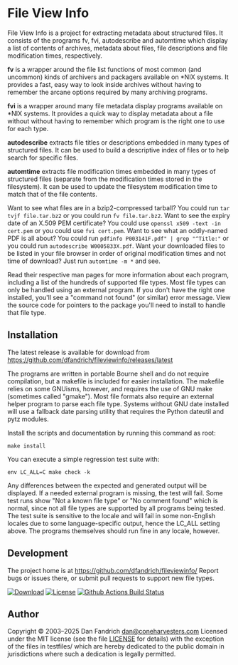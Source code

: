 # File View Info

File View Info is a project for extracting metadata about structured files.
It consists of the programs fv, fvi, autodescribe and automtime which display a
list of contents of archives, metadata about files, file descriptions
and file modification times, respectively.

**fv** is a wrapper around the file list functions of most common (and
uncommon) kinds of archivers and packagers available on *NIX systems. It
provides a fast, easy way to look inside archives without having to remember
the arcane options required by many archiving programs.

**fvi** is a wrapper around many file metadata display programs available on
*NIX systems. It provides a quick way to display metadata about a file without
without having to remember which program is the right one to use for each type.

**autodescribe** extracts file titles or descriptions embedded in many types of
structured files. It can be used to build a descriptive index of files or to
help search for specific files.

**automtime** extracts file modification times embedded in many types of
structured files (separate from the modification times stored in the
filesystem). It can be used to update the filesystem modification time to match
that of the file contents.

Want to see what files are in a bzip2-compressed tarball? You could run `tar
tvjf file.tar.bz2` or you could run `fv file.tar.bz2`. Want to see the expiry
date of an X.509 PEM certificate?  You could use `openssl x509 -text -in
cert.pem` or you could use `fvi cert.pem`. Want to see what an oddly-named PDF
is all about? You could run `pdfinfo P003141F.pdf" | grep "^Title:"` or you
could run `autodescribe W0005833X.pdf`. Want your downloaded files to be listed
in your file browser in order of original modification times and not time of
download?  Just run `automtime -m *` and see.

Read their respective man pages for more information about each program,
including a list of the hundreds of supported file types. Most file types can
only be handled using an external program. If you don't have the right one
installed, you'll see a "command not found" (or similar) error message.  View
the source code for pointers to the package you'll need to install to handle
that file type.

## Installation

The latest release is available for download from
https://github.com/dfandrich/fileviewinfo/releases/latest

The programs are written in portable Bourne shell and do not require
compilation, but a makefile is included for easier installation. The makefile
relies on some GNUisms, however, and requires the use of GNU make (sometimes
called "gmake").  Most file formats also require an external helper program to
parse each file type. Systems without GNU date installed will use a fallback
date parsing utility that requires the Python dateutil and pytz modules.

Install the scripts and documentation by running this command as root:

    make install

You can execute a simple regression test suite with:

    env LC_ALL=C make check -k

Any differences between the expected and generated output will be displayed.
If a needed external program is missing, the test will fail. Some test runs
show "Not a known file type" or "No comment found" which is normal, since not
all file types are supported by all programs being tested.  The test suite is
sensitive to the locale and will fail in some non-English locales due to some
language-specific output, hence the LC_ALL setting above. The programs
themselves should run fine in any locale, however.

## Development

The project home is at https://github.com/dfandrich/fileviewinfo/  Report bugs
or issues there, or submit pull requests to support new file types.

[![Download](https://img.shields.io/github/v/release/dfandrich/fileviewinfo?sort=semver)](https://github.com/dfandrich/fileviewinfo/releases/latest)
[![License](https://img.shields.io/badge/License-MIT-blue.svg)](https://opensource.org/license/mit/)
[![Github Actions Build Status](https://github.com/dfandrich/fileviewinfo/actions/workflows/ci.yml/badge.svg?branch=master)](https://github.com/dfandrich/fileviewinfo/actions?query=workflow%3A%22CI%22)

## Author

Copyright © 2003–2025 Dan Fandrich <dan@coneharvesters.com>
Licensed under the MIT license (see the file [LICENSE](LICENSE) for details)
with the exception of the files in testfiles/ which are hereby dedicated to the
public domain in jurisdictions where such a dedication is legally permitted.
